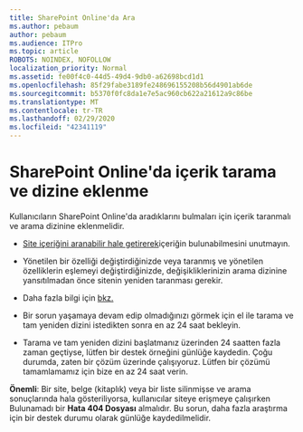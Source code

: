 ```yaml
---
title: SharePoint Online'da Ara
ms.author: pebaum
author: pebaum
ms.audience: ITPro
ms.topic: article
ROBOTS: NOINDEX, NOFOLLOW
localization_priority: Normal
ms.assetid: fe00f4c0-44d5-49d4-9db0-a62698bcd1d1
ms.openlocfilehash: 85f29fabe3189fe248696155208b56d4901ab6de
ms.sourcegitcommit: b5370f0fc8da1e7e5ac960cb622a21612a9c86be
ms.translationtype: MT
ms.contentlocale: tr-TR
ms.lasthandoff: 02/29/2020
ms.locfileid: "42341119"
---
```

# <a name="content-crawling-and-indexing-in-sharepoint-online"></a>SharePoint Online'da içerik tarama ve dizine eklenme

Kullanıcıların SharePoint Online'da aradıklarını bulmaları için içerik taranmalı ve arama dizinine eklenmelidir.

- [Site içeriğini aranabilir hale getirerek](https://docs.microsoft.com/sharepoint/make-site-content-searchable)içeriğin bulunabilmesini unutmayın.

- Yönetilen bir özelliği değiştirdiğinizde veya taranmış ve yönetilen özelliklerin eşlemeyi değiştirdiğinizde, değişikliklerinizin arama dizinine yansıtılmadan önce sitenin yeniden taranması gerekir.

- Daha fazla bilgi için [bkz.](https://docs.microsoft.com/sharepoint/crawl-site-content)

- Bir sorun yaşamaya devam edip olmadığınızı görmek için el ile tarama ve tam yeniden dizini istedikten sonra en az 24 saat bekleyin.

- Tarama ve tam yeniden dizini başlatmanız üzerinden 24 saatten fazla zaman geçtiyse, lütfen bir destek örneğini günlüğe kaydedin. Çoğu durumda, zaten bir çözüm üzerinde çalışıyoruz. Lütfen bir çözümü tamamlamamız için bize en az 24 saat verin.

**Önemli**: Bir site, belge (kitaplık) veya bir liste silinmişse ve arama sonuçlarında hala gösteriliyorsa, kullanıcılar siteye erişmeye çalışırken Bulunamadı bir **Hata 404 Dosyası** almalıdır. Bu sorun, daha fazla araştırma için bir destek durumu olarak günlüğe kaydedilmelidir.



